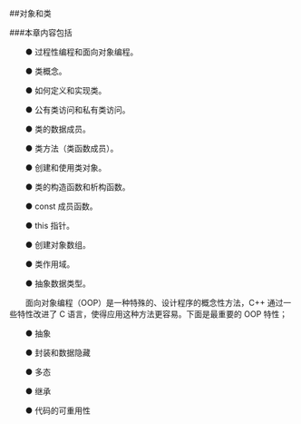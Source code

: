 ##对象和类

###本章内容包括

&emsp;&emsp;● 过程性编程和面向对象编程。

&emsp;&emsp;● 类概念。

&emsp;&emsp;● 如何定义和实现类。

&emsp;&emsp;● 公有类访问和私有类访问。

&emsp;&emsp;● 类的数据成员。

&emsp;&emsp;● 类方法（类函数成员）。

&emsp;&emsp;● 创建和使用类对象。

&emsp;&emsp;● 类的构造函数和析构函数。

&emsp;&emsp;● const 成员函数。

&emsp;&emsp;● this 指针。

&emsp;&emsp;● 创建对象数组。

&emsp;&emsp;● 类作用域。

&emsp;&emsp;● 抽象数据类型。

&emsp;&emsp;面向对象编程（OOP）是一种特殊的、设计程序的概念性方法，C++ 通过一些特性改进了 C 语言，使得应用这种方法更容易。下面是最重要的 OOP 特性；

&emsp;&emsp;● 抽象

&emsp;&emsp;● 封装和数据隐藏

&emsp;&emsp;● 多态

&emsp;&emsp;● 继承

&emsp;&emsp;● 代码的可重用性

